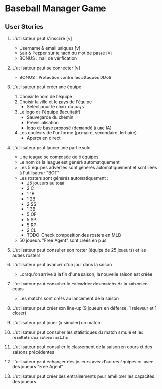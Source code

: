 # Baseball Manager Game
## User Stories

1. L'utilisateur peut s'inscrire [v]
    - Username & email uniques [v]
    - Salt & Pepper sur le hach du mot de passe [v]
    - BONUS : mail de vérification

2. L'utilisateur peut se connecter [v]
    - BONUS : Protection contre les attaques DDoS

3. L'utilisateur peut créer une équipe  
    1. Choisir le nom de l'équipe
    2. Choisir la ville et le pays de l'équipe
        - Select pour le choix du pays
    3. Le logo de l'équipe (facultatif)
        - Sauvegarde du chemin
        - Prévisualisation
        - logo de base proposé (demandé à une IA)
    4. Les couleurs de l'uniforme (primaire, secondaire, tertiaire)
        - Aperçu en direct

4. L'utilisateur peut lancer une partie solo
    - Une league se composée de 6 équipes
    - Le nom de la league est généré automatiquement
    - Les 5 équipes adverses sont générés automatiquement et sont liées à l'utilisateur "BOT"
    - Les rosters sont générés automatiquement :
        - 25 joueurs au total
        - 2 C
        - 1 1B
        - 1 2B
        - 2 SS
        - 1 3B
        - 5 OF
        - 5 SP
        - 5 RP
        - 2 CL
        - TODO: Check composition des rosters en MLB
    - 50 joueurs "Free Agent" sont créés en plus

5. L'utilisateur peut consulter son roster (équipe de 25 joueurs) et les autres rosters

6. L'utilisateur peut avancer d'un jour dans la saison
    - Lorsqu'on arrive à la fin d'une saison, la nouvelle saison est créée

7. L'utilisateur peut consulter le calendrier des matchs de la saison en cours
    - Les matchs sont créés au lancement de la saison

8. L'utilisateur peut créer son line-up (9 joueurs en défense, 1 releveur et 1 closer)

9. L'utilisateur peut jouer (= simuler) un match

10. L'utilisateur peut consulter les statistiques du match simulé et les resultats des autres matchs

11. L'utilisateur peut consulter le classement de la saison en cours et des saisons précédentes

12. L'utilisateur peut échanger des joueurs avec d'autres équipes ou avec des joueurs "Free Agent"

13. L'utilisateur peut créer des entrainements pour améliorer les capacités des joueurs

